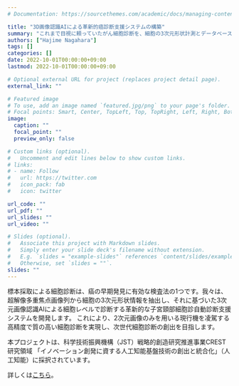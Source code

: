 ```yaml
---
# Documentation: https://sourcethemes.com/academic/docs/managing-content/

title: "3D画像認識AIによる革新的癌診断支援システムの構築"
summary: "これまで目視に頼っていたがん細胞診断を、細胞の3次元形状計測とデータベース構築および診断の機械学習により自動化します。これにより、高速・高精度ながん細胞診断支援システムを開発し、世界中の誰もがどこでもがん診断を受けられる社会を実現します。"
authors: ["Hajime Nagahara"]
tags: []
categories: []
date: 2022-10-01T00:00:00+09:00
lastmod: 2022-10-01T00:00:00+09:00

# Optional external URL for project (replaces project detail page).
external_link: ""

# Featured image
# To use, add an image named `featured.jpg/png` to your page's folder.
# Focal points: Smart, Center, TopLeft, Top, TopRight, Left, Right, BottomLeft, Bottom, BottomRight.
image:
  caption: ""
  focal_point: ""
  preview_only: false

# Custom links (optional).
#   Uncomment and edit lines below to show custom links.
# links:
# - name: Follow
#   url: https://twitter.com
#   icon_pack: fab
#   icon: twitter

url_code: ""
url_pdf: ""
url_slides: ""
url_video: ""

# Slides (optional).
#   Associate this project with Markdown slides.
#   Simply enter your slide deck's filename without extension.
#   E.g. `slides = "example-slides"` references `content/slides/example-slides.md`.
#   Otherwise, set `slides = ""`.
slides: ""
---
```

標本採取による細胞診断は、癌の早期発見に有効な検査法の1つです。我々は、超解像多重焦点画像列から細胞の3次元形状情報を抽出し、それに基づいた3次元画像認識AIによる細胞レベルで診断する革新的な子宮頸部細胞診自動診断支援システムを開発します。
これにより、2次元画像のみを用いる現行機を凌駕する高精度で質の高い細胞診断を実現し、次世代細胞診断の創出を目指します。

本プロジェクトは、科学技術振興機構（JST）戦略的創造研究推進事業CREST研究領域 「イノベーション創発に資する人工知能基盤技術の創出と統合化」（人工知能）に採択されています。

詳しくは[こちら](http://www.cc.okayama-u.ac.jp/~iim/project/AIcytology/)。